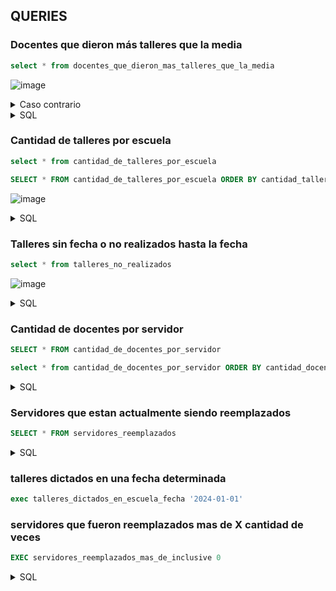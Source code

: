 
## QUERIES
### Docentes que dieron más talleres que la media
```sql
select * from docentes_que_dieron_mas_talleres_que_la_media
```
![image](https://github.com/AlejandroMorgante/ConectarIgualdad/assets/30799094/27cf77af-d52d-4643-948a-e2dd75e22fe4)

<details>
<summary>
  Caso contrario
</summary>
  
  ```sql
SELECT * FROM docente d
WHERE d.id_docente NOT IN (
    SELECT dm.id_docente FROM docentes_que_dieron_mas_talleres_que_la_media dm
)
  ```
</details>
<details>
<summary>
  SQL
</summary>
  
  ```sql
CREATE VIEW docentes_que_dieron_mas_talleres_que_la_media AS
SELECT d.id_docente, d.nombre, COUNT(t.id_taller) as total_talleres FROM docente d 
JOIN escuela_x_taller_x_docente etd ON etd.id_docente = d.id_docente
JOIN taller t ON t.id_taller = etd.id_taller
GROUP BY d.nombre, d.id_docente
HAVING COUNT(t.id_taller) > (
    SELECT COUNT(t.id_taller)/COUNT(d.id_docente) FROM docente d 
    JOIN escuela_x_taller_x_docente etd ON etd.id_docente = d.id_docente
    JOIN taller t ON t.id_taller = etd.id_taller
)
  ```
</details>


### Cantidad de talleres por escuela 
```sql
select * from cantidad_de_talleres_por_escuela
```

```sql
SELECT * FROM cantidad_de_talleres_por_escuela ORDER BY cantidad_talleres DESC
```
![image](https://github.com/AlejandroMorgante/ConectarIgualdad/assets/30799094/d2134bd0-65cf-4e69-b259-2458ebe7a36f)

<details>
<summary>
  SQL
</summary>
  
  ```sql
CREATE VIEW cantidad_de_talleres_por_escuela AS
SELECT e.numero, e.domicilio, e.localidad, COUNT(t.id_taller) as cantidad_talleres FROM escuela e
JOIN escuela_x_taller_x_docente etd ON etd.id_escuela = e.id_escuela
JOIN taller t ON etd.id_taller = t.id_taller
GROUP BY e.numero, e.domicilio, e.localidad
  ```
</details>

### Talleres sin fecha o no realizados hasta la fecha
```sql
select * from talleres_no_realizados
```
![image](https://github.com/AlejandroMorgante/ConectarIgualdad/assets/30799094/cf4cfd06-bc9a-4675-9fe8-a197280d1cd3)

<details>
<summary>
  SQL
</summary>
  
  ```sql
CREATE VIEW talleres_no_realizados AS
SELECT t.id_taller,t.nombre, t.duracion_minutos, etd.fecha  FROM taller t 
LEFT JOIN escuela_x_taller_x_docente etd ON etd.id_taller = t.id_taller 
WHERE t.id_taller NOT IN (
    SELECT id_taller FROM escuela_x_taller_x_docente
) OR 
GETDATE() < etd.fecha
  ```
</details>

### Cantidad de docentes por servidor
```sql
SELECT * FROM cantidad_de_docentes_por_servidor
```

```sql
select * from cantidad_de_docentes_por_servidor ORDER BY cantidad_docentes DESC
```

<details>
<summary>
  SQL
</summary>
  
  ```sql
CREATE VIEW cantidad_de_docentes_por_servidor AS 
SELECT s.id_servidor, s.nombre, COUNT(d.id_docente) as cantidad_docentes FROM servidor s 
LEFT JOIN docente d ON d.id_servidor = s.id_servidor 
GROUP BY s.id_servidor, s.nombre
  ```
</details>

### Servidores que estan actualmente siendo reemplazados
```sql
SELECT * FROM servidores_reemplazados
```

<details>
<summary>
  SQL
</summary>
  
  ```sql
CREATE VIEW servidores_reemplazados AS
SELECT s.nombre FROM servidor s
JOIN reemplazo r ON r.id_servidor_reemplazo = s.id_servidor
WHERE s.estado_flg = 0 AND EXISTS (
    SELECT * FROM reemplazo r 
    WHERE r.id_servidor_reemplazado = s.id_servidor 
    AND GETDATE() BETWEEN r.fecha_final AND r.fecha_inicio
)
  ```
</details>

### talleres dictados en una fecha determinada
```sql
exec talleres_dictados_en_escuela_fecha '2024-01-01'
```


### servidores que fueron reemplazados mas de X cantidad de veces
```sql
EXEC servidores_reemplazados_mas_de_inclusive 0
```
<details>
<summary>
  SQL
</summary>
  
  ```sql
CREATE PROCEDURE servidores_reemplazados_mas_de_inclusive 
  @cantidad INT
AS
BEGIN
    SELECT s.id_servidor, s.ip, s.nombre, COUNT(r.id_servidor_reemplazado) as veces_reemplazado FROM servidor s 
    JOIN reemplazo r on r.id_servidor_reemplazado = s.id_servidor
    GROUP BY s.id_servidor, s.ip, s.nombre 
    HAVING COUNT(r.id_servidor_reemplazado) >= @cantidad
END
  ```
</details>
